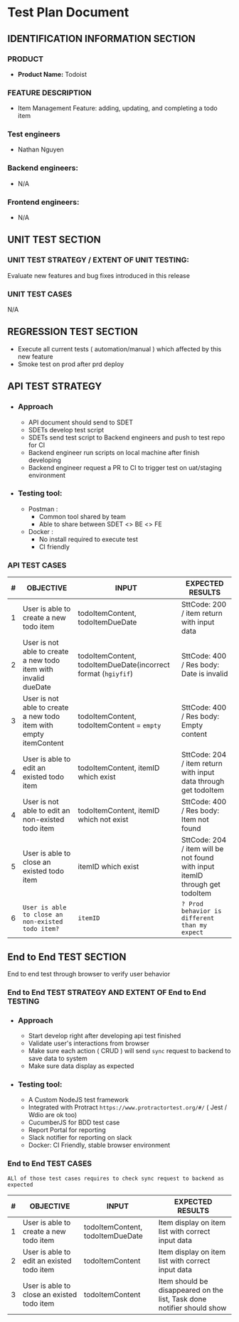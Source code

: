 # Test Plan Document <!-- omit in toc -->


## IDENTIFICATION INFORMATION SECTION

### PRODUCT

- **Product Name:** Todoist

### FEATURE DESCRIPTION

- Item Management Feature: adding, updating, and completing a todo item

### Test engineers

- Nathan Nguyen

### Backend engineers:

- N/A

### Frontend engineers:

- N/A

## UNIT TEST SECTION

### UNIT TEST STRATEGY / EXTENT OF UNIT TESTING:

Evaluate new features and bug fixes introduced in this release

### UNIT TEST CASES

N/A

## REGRESSION TEST SECTION

- Execute all current tests ( automation/manual ) which affected by this new feature
- Smoke test on prod after prd deploy

## API TEST STRATEGY

* ### Approach
    * API document should send to SDET
    * SDETs develop test script
    * SDETs send test script to Backend engineers and push to test repo for CI
    * Backend engineer run scripts on local machine after finish developing
    * Backend engineer request a PR to CI to trigger test on uat/staging environment
* ### Testing tool:
    * Postman :
        * Common tool shared by team
        * Able to share between SDET <> BE <> FE
    * Docker :
        * No install required to execute test
        * CI friendly

### API TEST CASES

| #   | OBJECTIVE | INPUT | EXPECTED RESULTS | 
| --- | --------- | ----- | ---------------- | 
| 1   |    User is able to create a new todo item       | todoItemContent, todoItemDueDate      | SttCode: 200 / item return with input data                  |          
| 2   |    User is not able to create a new todo item with invalid dueDate       | todoItemContent, todoItemDueDate(incorrect format (`hgiyfif`)      | SttCode: 400 / Res body: Date is invalid|          
| 3   |    User is not able to create a new todo item with empty itemContent       | todoItemContent, todoItemContent = `empty`     | SttCode: 400 / Res body: Empty content|          
| 4   |    User is able to edit an existed todo item       | todoItemContent, itemID which exist      | SttCode: 204 / item return with input data through get todoItem                 |          
| 4   |    User is not able to edit an non-existed todo item       | todoItemContent, itemID which not exist     | SttCode: 400 / Res body: Item not found                |          
| 5   |    User is able to close an existed todo item       |  itemID which exist     | SttCode: 204 / item will be not found with input itemID through get todoItem                 |          
| 6   |    `User is able to close an non-existed todo item?`       |  `itemID`      | `? Prod behavior is different than my expect`               |          

## End to End TEST SECTION

End to end test through browser to verify user behavior

### End to End TEST STRATEGY AND EXTENT OF End to End TESTING

* ### Approach
    * Start develop right after developing api test finished
    * Validate user's interactions from browser
    * Make sure each action ( CRUD ) will send `sync` request to backend to save data to system
    * Make sure data display as expected

* ### Testing tool:
    * A Custom NodeJS test framework
    * Integrated with Protract `https://www.protractortest.org/#/` ( Jest / Wdio are ok too)
    * CucumberJS for BDD test case
    * Report Portal for reporting
    * Slack notifier for reporting on slack
    * Docker: CI Friendly, stable browser environment

### End to End TEST CASES

`ALl of those test cases requires to check sync request to backend as expected`

| # | OBJECTIVE | INPUT | EXPECTED RESULTS | 
| --- | --------- | ----- | ---------------- | 
| 1 | User is able to create a new todo item | todoItemContent, todoItemDueDate | Item display on item list with correct input data|                   
| 2 | User is able to edit an existed todo item | todoItemContent | Item display on item list with correct input data|                   
| 3 | User is able to close an existed todo item | todoItemContent | Item should be disappeared on the list, Task done notifier should show |                   

